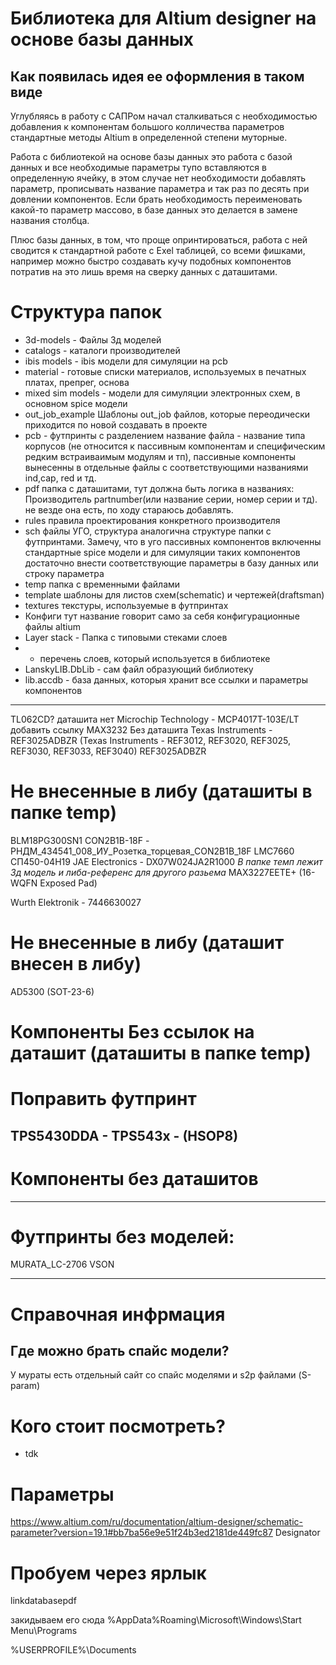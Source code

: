 # Библиотека для Altium designer на основе базы данных



## Как появилась идея ее оформления в таком виде

Углубляясь в работу с САПРом начал сталкиваться с необходимостью добавления к компонентам большого колличества параметров стандартные методы Altium в определенной степени муторные. 


Работа с библиотекой на основе базы данных это работа с базой данных и все необходимые параметры тупо вставляются в определенную ячейку, в этом случае нет необходимости добавлять параметр, прописывать название параметра и так раз по десять при довлении компонентов. Если брать необходимость переименовать какой-то параметр массово, в базе данных это делается в замене названия столбца. 


Плюс базы данных, в том, что проще опринтироваться, работа с ней сводится к стандартной работе с Exel таблицей, со всеми фишками, например можно быстро создавать кучу подобных компонентов потратив на это лишь время на сверку данных с даташитами.


# Структура папок
* 3d-models - Файлы 3д моделей
* catalogs - каталоги производителей
* ibis models - ibis модели для симуляции на pcb 
* material - готовые списки материалов, используемых в печатных платах, препрег, основа
* mixed sim models - модели для симуляции электронных схем, в основном spice модели
* out_job_example Шаблоны out_job файлов, которые переодически приходится по новой создавать в проекте
* pcb - футпринты с разделением название файла - название типа корпусов (не относится к пассивным компонентам и специфическим редким встраиваимым модулям и тп), пассивные компоненты вынесенны в отдельные файлы с соответствующими названиями ind,cap, red и тд. 
* pdf папка с даташитами, тут должна быть логика в названиях: Производитель partnumber(или название серии, номер серии и тд). не везде она есть, по ходу стараюсь добавлять.
* rules правила проектирования конкретного производителя
* sch файлы УГО, структура аналогична структуре папки с футпринтами. Замечу, что в уго пассивных компонентов включенны стандартные spice модели и для симуляции таких компонентов достаточно внести соответствующие параметры в базу данных или строку параметра
* temp папка с временными файлами
* template шаблоны для листов схем(schematic) и чертежей(draftsman)
* textures  текстуры, используемые в футпринтах
* Конфиги тут название говорит само за себя конфигурационные файлы altium 
* Layer stack - Папка с типовыми стеками слоев
*  - перечень слоев, который используется в библиотеке
* LanskyLIB.DbLib - сам файл образующий библиотеку
* lib.accdb - база данных, которыя хранит все ссылки и параметры компонентов


---
TL062CD? даташита нет
Microchip Technology - MCP4017T-103E/LT  добавить ссылку
MAX3232 Без даташита
Texas Instruments - REF3025ADBZR (Texas Instruments - REF3012, REF3020, REF3025, REF3030, REF3033, REF3040)
REF3025ADBZR


# Не внесенные в либу (даташиты в папке temp)
BLM18PG300SN1
CON2B1B-18F - РНДМ_434541_008_ИУ_Розетка_торцевая_CON2B1B_18F
LMC7660
СП450-04Н19
JAE Electronics - DX07W024JA2R1000 *В папке темп лежит 3д модель и либа-референс для другого разьема*
MAX3227EETE+ (16-WQFN Exposed Pad)


Wurth Elektronik - 7446630027 


# Не внесенные в либу (даташит внесен в либу)
AD5300 (SOT-23-6)


# Компоненты Без ссылок на даташит (даташиты в папке temp)






# Поправить футпринт

TPS5430DDA - TPS543x - (HSOP8)
---

# Компоненты без даташитов

---

# Футпринты без моделей:
MURATA_LC-2706
VSON

---

# Справочная инфрмация
## Где можно брать спайс модели?
У мураты есть отдельный сайт со спайс моделями и s2p файлами (S-param)



# Кого стоит посмотреть?

* tdk



# Параметры

https://www.altium.com/ru/documentation/altium-designer/schematic-parameter?version=19.1#bb7ba56e9e51f24b3ed2181de449fc87
Designator





# Пробуем через ярлык

linkdatabasepdf


закидываем его сюда %AppData%Roaming\Microsoft\Windows\Start Menu\Programs


%USERPROFILE%\Documents